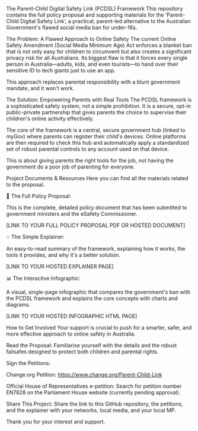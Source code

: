 The Parent-Child Digital Safety Link (PCDSL) Framework
This repository contains the full policy proposal and supporting materials for the ‘Parent-Child Digital Safety Link’, a practical, parent-led alternative to the Australian Government's flawed social media ban for under-16s.

The Problem: A Flawed Approach to Online Safety
The current Online Safety Amendment (Social Media Minimum Age) Act enforces a blanket ban that is not only easy for children to circumvent but also creates a significant privacy risk for all Australians. Its biggest flaw is that it forces every single person in Australia—adults, kids, and even tourists—to hand over their sensitive ID to tech giants just to use an app.

This approach replaces parental responsibility with a blunt government mandate, and it won't work.

The Solution: Empowering Parents with Real Tools
The PCDSL framework is a sophisticated safety system, not a simple prohibition. It is a secure, opt-in public-private partnership that gives parents the choice to supervise their children's online activity effectively.

The core of the framework is a central, secure government hub (linked to myGov) where parents can register their child's devices. Online platforms are then required to check this hub and automatically apply a standardized set of robust parental controls to any account used on that device.

This is about giving parents the right tools for the job, not having the government do a poor job of parenting for everyone.

Project Documents & Resources
Here you can find all the materials related to the proposal.

📄 The Full Policy Proposal:

This is the complete, detailed policy document that has been submitted to government ministers and the eSafety Commissioner.

[LINK TO YOUR FULL POLICY PROPOSAL PDF OR HOSTED DOCUMENT]

💡 The Simple Explainer:

An easy-to-read summary of the framework, explaining how it works, the tools it provides, and why it's a better solution.

[LINK TO YOUR HOSTED EXPLAINER PAGE]

📊 The Interactive Infographic:

A visual, single-page infographic that compares the government's ban with the PCDSL framework and explains the core concepts with charts and diagrams.

[LINK TO YOUR HOSTED INFOGRAPHIC HTML PAGE]

How to Get Involved
Your support is crucial to push for a smarter, safer, and more effective approach to online safety in Australia.

Read the Proposal: Familiarise yourself with the details and the robust failsafes designed to protect both children and parental rights.

Sign the Petitions:

Change.org Petition: https://www.change.org/Parent-Child-Link

Official House of Representatives e-petition: Search for petition number EN7828 on the Parliament House website (currently pending approval).

Share This Project: Share the link to this GitHub repository, the petitions, and the explainer with your networks, local media, and your local MP.

Thank you for your interest and support.
